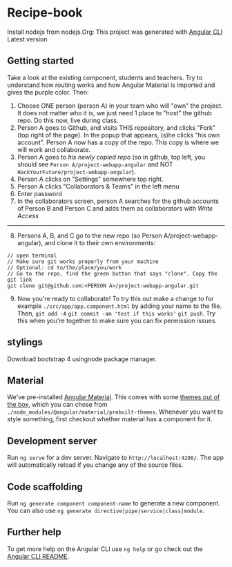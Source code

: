# Recipe-book
Install nodejs from nodejs.Org:
This project was generated with [Angular CLI](https://github.com/angular/angular-cli) Latest version

## Getting started
Take a look at the existing component, students and teachers. Try to understand how routing works and how Angular Material is imported and gives the purple color. Then:

1) Choose ONE person (person A) in your team who will "own" the project. It does not matter who it is, we just need 1 place to "host" the github repo. Do this now, live during class.
2) Person A goes to Github, and visits THIS repository, and clicks "Fork" (top right of the page). In the popup that appears, (s)he clicks "his own account". Person A now has a copy of the repo. This copy is where we will work and collaborate.
3) Person A goes to _his newly copied repo_ (so in github, top left, you should see `Person A/project-webapp-angular` and NOT `HackYourFuture/project-webapp-angular`).
4) Person A clicks on "Settings" somewhere top right. 
5) Person A clicks "Collaborators & Teams" in the left menu
6) Enter password
7) In the collaborators screen, person A searches for the github accounts of Person B and Person C and adds them as collaborators with *Write Access*
---
8) Persons A, B, and C go to the new repo (so Person A/project-webapp-angular), and clone it to their own environments:
```
// open terminal
// Make sure git works properly from your machine
// Optional: cd to/the/place/you/work
// Go to the repo, find the green button that says "clone". Copy the git link
git clone git@github.com:<PERSON A>/project-webapp-angular.git
```

9) Now you're ready to collaborate! To try this out make a change to for example `./src/app/app.component.html` by adding your name to the file. Then, `git add -A` `git commit -am 'test if this works'` `git push`. Try this when you're together to make sure you can fix permission issues. 
## stylings
Download bootstrap 4 usingnode package manager. 
## Material
We've pre-installed [Angular Material](https://material.angular.io/). This comes with some [themes out of the box](https://material.angular.io/guide/theming), which you can chose from `./node_modules/@angular/material/prebuilt-themes`. Whenever you want to style something, first checkout whether material has a component for it.

## Development server

Run `ng serve` for a dev server. Navigate to `http://localhost:4200/`. The app will automatically reload if you change any of the source files.


## Code scaffolding

Run `ng generate component component-name` to generate a new component. You can also use `ng generate directive|pipe|service|class|module`.

## Further help

To get more help on the Angular CLI use `ng help` or go check out the [Angular CLI README](https://github.com/angular/angular-cli/blob/master/README.md).
